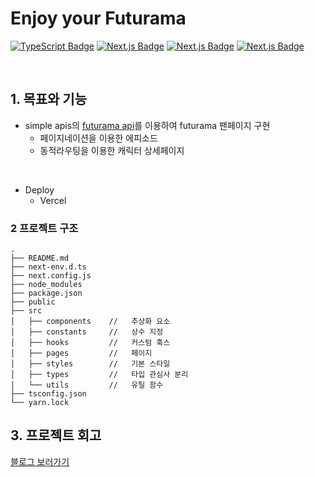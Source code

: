 # Enjoy your Futurama


[![TypeScript Badge](https://img.shields.io/badge/Typescript-235A97?style=flat-square&logo=Typescript&logoColor=white)]()
[![Next.js Badge](https://img.shields.io/badge/Next.js-000000?style=flat-square&logo=Next.js&logoColor=white)]()
[![Next.js Badge](https://img.shields.io/badge/styled_components-DB7093?style=flat-square&logo=styled-components&logoColor=white)]()
[![Next.js Badge](https://img.shields.io/badge/useSWR-7952B3?style=flat-square)]()

<br>

## 1. 목표와 기능

- simple apis의 [futurama api](https://sampleapis.com/api-list/futurama)를 이용하여 futurama 팬페이지 구현
  - 페이지네이션을 이용한 에피소드 
  - 동적라우팅을 이용한 캐릭터 상세페이지

<br>

- Deploy
  - Vercel

### 2 프로젝트 구조

```
.
├── README.md
├── next-env.d.ts
├── next.config.js
├── node_modules
├── package.json
├── public        
├── src
│   ├── components    //   추상화 요소
│   ├── constants     //   상수 지정
│   ├── hooks         //   커스텀 훅스
│   ├── pages         //   페이지 
│   ├── styles        //   기본 스타일
│   ├── types         //   타입 관심사 분리
│   └── utils         //   유틸 함수
├── tsconfig.json
└── yarn.lock
```

## 3. 프로젝트 회고

[블로그 보러가기](https://velog.io/@do_dadu/Enjoy-your-Futurama-%ED%94%84%EB%A1%9C%EC%A0%9D%ED%8A%B8-%ED%9A%8C%EA%B3%A0feat.-%EC%A1%B0%EC%9D%80)


